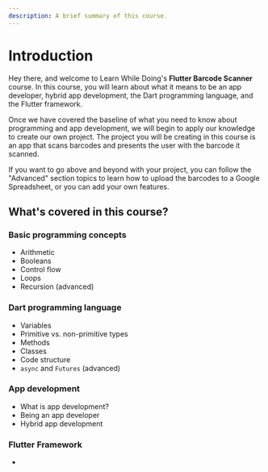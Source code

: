 ```yaml
---
description: A brief summary of this course.
---
```


# Introduction

Hey there, and welcome to Learn While Doing's **Flutter Barcode Scanner** course. In this course, you will learn about what it means to be an app developer, hybrid app development, the Dart programming language, and the Flutter framework.

Once we have covered the baseline of what you need to know about programming and app development, we will begin to apply our knowledge to create our own project. The project you will be creating in this course is an app that scans barcodes and presents the user with the barcode it scanned. 

If you want to go above and beyond with your project, you can follow the "Advanced" section topics to learn how to upload the barcodes to a Google Spreadsheet, or you can add your own features.

## What's covered in this course?

### Basic programming concepts

* Arithmetic
* Booleans
* Control flow
* Loops
* Recursion \(advanced\)

### Dart programming language

* Variables
* Primitive vs. non-primitive types
* Methods
* Classes
* Code structure
* `async` and `Futures` \(advanced\)

### App development

* What is app development?
* Being an app developer
* Hybrid app development

### **Flutter Framework**

* 
